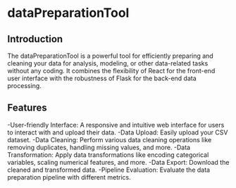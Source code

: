 # dataPreparationTool

## Introduction
The dataPreparationTool is a powerful tool for efficiently preparing and cleaning your data for analysis, modeling, or other data-related tasks without any coding.
It combines the flexibility of React for the front-end user interface with the robustness of Flask for the back-end data processing.

## Features
-User-friendly Interface: A responsive and intuitive web interface for users to interact with and upload their data.
-Data Upload: Easily upload your CSV dataset.
-Data Cleaning: Perform various data cleaning operations like removing duplicates, handling missing values, and more.
-Data Transformation: Apply data transformations like encoding categorical variables, scaling numerical features, and more.
-Data Export: Download the cleaned and transformed data.
-Pipeline Evaluation: Evaluate the data preparation pipeline with different metrics. 
